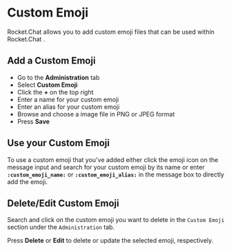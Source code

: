 # Custom Emoji

Rocket.Chat allows you to add custom emoji files that can be used within Rocket.Chat . 

## Add a Custom Emoji

* Go to the **Administration** tab
* Select  **Custom Emoji**
* Click  the **+** on the top right 
* Enter a name for your custom emoji
* Enter an alias for your custom emoji
* Browse and choose a image file in PNG or JPEG format
* Press **Save**

## Use your Custom Emoji

To use a custom emoji that you've added either click the emoji icon on the message input and search for your custom emoji by its name or enter **`:custom_emoji_name:`** or **`:custom_emoji_alias:`** in the message box to directly add the emoji.

## Delete/Edit Custom Emoji

Search and click on the custom emoji you want to delete in the `Custom Emoji` section under the `Administration` tab.

Press **Delete** or **Edit** to delete or update the selected emoji, respectively.
